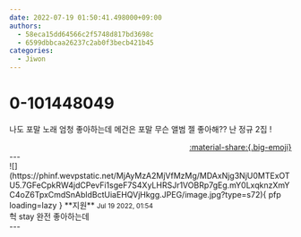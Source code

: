 ```yaml
---
date: 2022-07-19 01:50:41.498000+09:00
authors:
  - 58eca15dd64566c2f5748d817bd3698c
  - 6599dbbcaa26237c2ab0f3becb421b45
categories:
  - Jiwon
---
```


# 0-101448049

<div class="post-container" markdown="1">
<div class="content-container md-sidebar__scrollwrap" markdown="1">

나도 포말 노래 엄청 좋아하는데 메건은 포말 무슨 앨범 젤 좋아해?? 난 정규 2집 !

</div>
</div>

<div style="text-align: right;" markdown="1">
<a href="https://weverse.io/fromis9/fanpost/0-101448049" style="text-align: right;">:material-share:{.big-emoji}</a>
</div>
---

<div class="comments-container md-sidebar__scrollwrap" markdown="1">
<div class="comment" markdown="1">
<div class='id-container' markdown="1">
![](https://phinf.wevpstatic.net/MjAyMzA2MjVfMzMg/MDAxNjg3NjU0MTExOTU5.7GFeCpkRW4jdCPevFi1sgeF7S4XyLHRSJr1VOBRp7gEg.mY0LxqknzXmYC4oZ6TpxCmdSnAbldBctUiaEHQVjHkgg.JPEG/image.jpg?type=s72){ pfp loading=lazy }
**<span class="artist">지원</span>** <small>Jul 19 2022, 01:54</small><br>
</div>
<div class='comment-body' markdown="1">
헉 stay 완전 좋아하는데
</div>
</div>
</div>
---
